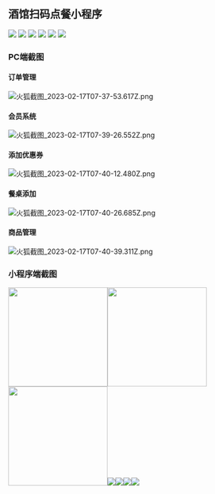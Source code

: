 ## 酒馆扫码点餐小程序
![](https://img.shields.io/github/stars/pandao/editor.md.svg) ![](https://img.shields.io/github/forks/pandao/editor.md.svg) ![](https://img.shields.io/github/tag/pandao/editor.md.svg) ![](https://img.shields.io/github/release/pandao/editor.md.svg) ![](https://img.shields.io/github/issues/pandao/editor.md.svg) ![](https://img.shields.io/bower/v/editor.md.svg)
### PC端截图
#### 订单管理
![火狐截图_2023-02-17T07-37-53.617Z.png](https://img1.imgtp.com/2023/02/17/nxa7Oa5y.png)
#### 会员系统
![火狐截图_2023-02-17T07-39-26.552Z.png](https://img1.imgtp.com/2023/02/17/VKYkmcpx.png)
#### 添加优惠券
![火狐截图_2023-02-17T07-40-12.480Z.png](https://img1.imgtp.com/2023/02/17/u9Z2t04c.png)
#### 餐桌添加
![火狐截图_2023-02-17T07-40-26.685Z.png](https://img1.imgtp.com/2023/02/17/gEqCrLuH.png)
#### 商品管理
![火狐截图_2023-02-17T07-40-39.311Z.png](https://img1.imgtp.com/2023/02/17/O9nMsD7k.png)

### 小程序端截图
<img src="https://img1.imgtp.com/2023/02/17/bgjOeu4u.jpg" width="200"/><img src="https://img1.imgtp.com/2023/02/17/3LIox0s4.png" width="200"/><img src="https://img1.imgtp.com/2023/02/17/LmoaIjwk.jpg" width="200"/><img src="https://img1.imgtp.com/2023/02/17/FbkoUtCx.png"/><img src="https://img1.imgtp.com/2023/02/17/pce28rKy.jpg"/><img src="https://img1.imgtp.com/2023/02/17/eeic23z5.jpg"/><img src="https://img1.imgtp.com/2023/02/17/5vGGwkbq.jpg"/>

